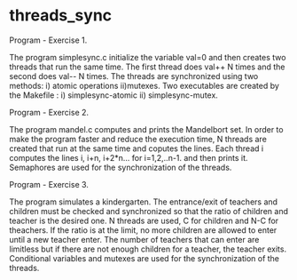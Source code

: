 # threads_sync

Program - Exercise 1.

  The program simplesync.c initialize the variable val=0 and then creates two threads that run the same time. The first thread does val++   N times and the second does val-- N times. The threads are synchronized using two methods:
  i) atomic operations
  ii)mutexes.
   Two executables are created by the Makefile : i) simplesync-atomic ii) simplesync-mutex.


Program - Exercise 2.

  The program mandel.c computes and prints the Mandelbort set. In order to make the program faster and reduce the execution time, N         threads are created that run at the same time and coputes the lines. Each thread i computes the lines i, i+n, i+2*n... for i=1,2,..n-1.
  and then prints it. Semaphores are used for the synchronization of the threads.

  
Program - Exercise 3.

  The program simulates a kindergarten. The entrance/exit of teachers and children must be checked and synchronized so that the ratio of     children and teacher is the desired one. N threads are used, C for children and N-C for theachers. If the ratio is at the limit, no more   children are allowed to enter until a new teacher enter. The number of teachers that can enter are limitless but if there are not enough   children for a teacher, the teacher exits. Conditional variables and mutexes are used for the synchronization of the threads.
